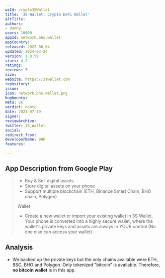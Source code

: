```yaml
---
wsId: crypto3SWallet
title: '3S Wallet: Crypto DeFi Wallet'
altTitle: 
authors:
- danny
users: 10000
appId: network.bho.wallet
appCountry: 
released: 2022-06-04
updated: 2024-03-24
version: 1.0.59
stars: 4.2
ratings: 
reviews: 5
size: 
website: https://3swallet.com
repository: 
issue: 
icon: network.bho.wallet.png
bugbounty: 
meta: ok
verdict: nobtc
date: 2023-07-19
signer: 
reviewArchive: 
twitter: 3S_Wallet
social: 
redirect_from: 
developerName: BHO
features: 

---
```


## App Description from Google Play

> - Buy & Sell digital assets
> - Store digital assets on your phone
> - Support multiple blockchain (ETH, Binance Smart Chain, BHO chain, Polygon)
>
> Wallet
>
> - Create a new wallet or import your existing wallet in 3S Wallet. Your phone is converted into a highly secure wallet, where the wallet's private keys and assets are always in YOUR control (No one else can access your wallet)

## Analysis

- We backed up the private keys but the only chains available were ETH, BSC, BHO and Polygon. Only tokenized "bitcoin" is available. Therefore, **no bitcoin wallet** is in this app.

